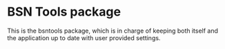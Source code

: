 # BSN Tools package

This is the bsntools package, which is in charge of keeping both itself and the application up to date with user provided settings.